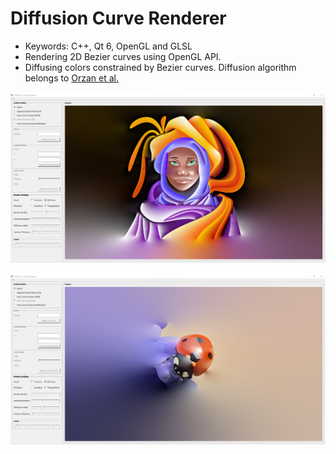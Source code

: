 # Diffusion Curve Renderer
- Keywords: C++, Qt 6, OpenGL and GLSL
- Rendering 2D Bezier curves using OpenGL API.
- Diffusing colors constrained by Bezier curves. Diffusion algorithm belongs to [Orzan et al.](https://hal.archives-ouvertes.fr/inria-00274768/)

![](Screenshot_2021-12-20_193105.png)

![](Screenshot_2021-12-20_193146.png)
